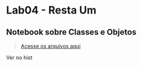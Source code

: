 # Lab04 - Resta Um
## Notebook sobre Classes e Objetos

> [Acesse os arquivos aqui](src/pt/c02oo/s03relacionamento/s04restaum)

Ver no hist
